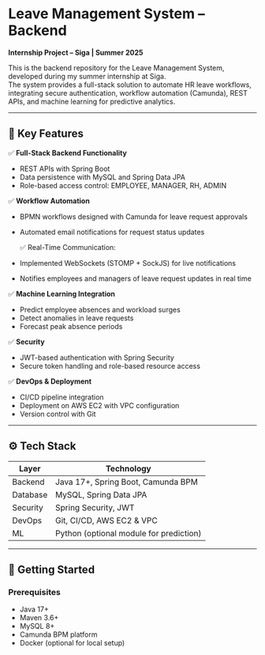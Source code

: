 # Leave Management System – Backend

**Internship Project – Siga | Summer 2025**

This is the backend repository for the Leave Management System, developed during my summer internship at Siga.  
The system provides a full-stack solution to automate HR leave workflows, integrating secure authentication, workflow automation (Camunda), REST APIs, and machine learning for predictive analytics.

---

## 🌟 Key Features

✅ **Full-Stack Backend Functionality**
- REST APIs with Spring Boot
- Data persistence with MySQL and Spring Data JPA
- Role-based access control: EMPLOYEE, MANAGER, RH, ADMIN

✅ **Workflow Automation**
- BPMN workflows designed with Camunda for leave request approvals
- Automated email notifications for request status updates

  ✅ Real-Time Communication:
- Implemented WebSockets (STOMP + SockJS) for live notifications
- Notifies employees and managers of leave request updates in real time

✅ **Machine Learning Integration**
- Predict employee absences and workload surges
- Detect anomalies in leave requests
- Forecast peak absence periods

✅ **Security**
- JWT-based authentication with Spring Security
- Secure token handling and role-based resource access

✅ **DevOps & Deployment**
- CI/CD pipeline integration
- Deployment on AWS EC2 with VPC configuration
- Version control with Git

---

## ⚙️ Tech Stack

| Layer        | Technology |
|--------------|------------|
| Backend      | Java 17+, Spring Boot, Camunda BPM |
| Database     | MySQL, Spring Data JPA |
| Security     | Spring Security, JWT |
| DevOps       | Git, CI/CD, AWS EC2 & VPC |
| ML           | Python (optional module for prediction) |

---

## 🚀 Getting Started

### Prerequisites
- Java 17+
- Maven 3.6+
- MySQL 8+
- Camunda BPM platform
- Docker (optional for local setup)


